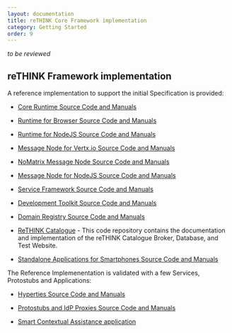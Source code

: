 ```yaml
---
layout: documentation
title: reTHINK Core Framework implementation
category: Getting Started
order: 9
---
```


*to be reviewed*

## reTHINK Framework implementation

A reference implementation to support the initial Specification is provided:

*	[Core Runtime Source Code and Manuals](https://github.com/reTHINK-project/dev-runtime-core)

*	[Runtime for Browser Source Code and Manuals](https://github.com/reTHINK-project/dev-runtime-browser)

*	[Runtime for NodeJS Source Code and Manuals](https://github.com/reTHINK-project/dev-runtime-nodejs)

*	[Message Node for Vertx.io Source Code and Manuals](https://github.com/reTHINK-project/dev-msg-node-vertx)

*	[NoMatrix Message Node Source Code and Manuals](https://github.com/reTHINK-project/dev-msg-node-nomatrix)

*	[Message Node for NodeJS Source Code and Manuals](https://github.com/reTHINK-project/dev-msg-node-nodejs)

*	[Service Framework Source Code and Manuals](https://github.com/reTHINK-project/dev-service-framework)

* [Development Toolkit Source Code and Manuals](https://github.com/reTHINK-project/dev-hyperty-toolkit)

* [Domain Registry Source Code and Manuals](https://github.com/reTHINK-project/dev-registry-domain)

* [ReTHINK Catalogue](https://github.com/reTHINK-project/dev-catalogue) - This code repository contains the documentation and implementation of the reTHINK Catalogue Broker, Database, and Test Website.

* [Standalone Applications for Smartphones Source Code and Manuals](https://github.com/reTHINK-project/dev-standalone-apps)


The Reference Implemenentation is validated with a few Services, Protostubs and Applications:

* [Hyperties Source Code and Manuals](https://github.com/reTHINK-project/dev-hyperty)

* [Protostubs and IdP Proxies Source Code and Manuals](https://github.com/reTHINK-project/dev-protostubs)

* [Smart Contextual Assistance application](https://github.com/reTHINK-project/dev-smart-contextual-assistance-app)

